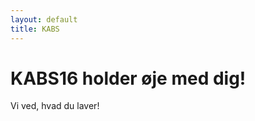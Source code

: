 ```yaml
---
layout: default
title: KABS
---
```

<h1>KABS16 holder øje med dig!</h1>

<div id="poster-image" style="background-image: url('/static/img/kabs.jpg');">
</div>

<p>Vi ved, hvad du laver!</p>